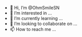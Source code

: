 - 👋 Hi, I’m @OhmSmileSN
- 👀 I’m interested in ...
- 🌱 I’m currently learning ...
- 💞️ I’m looking to collaborate on ...
- 📫 How to reach me ...

<!---
OhmSmileSN/OhmSmileSN is a ✨ special ✨ repository because its `README.md` (this file) appears on your GitHub profile.
You can click the Preview link to take a look at your changes.
--->
